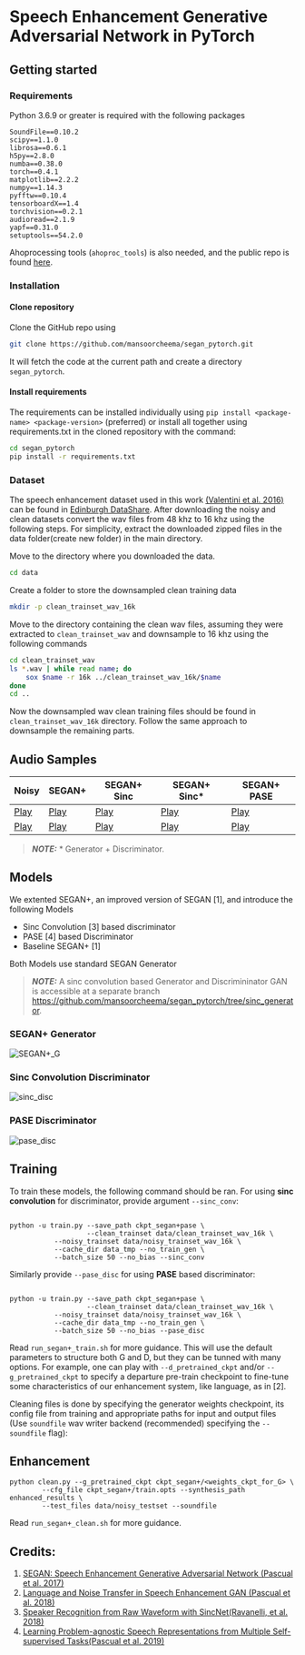
# Speech Enhancement Generative Adversarial Network in PyTorch
## Getting started

### Requirements
Python 3.6.9 or greater is required with the following packages
```
SoundFile==0.10.2
scipy==1.1.0
librosa==0.6.1
h5py==2.8.0
numba==0.38.0
torch==0.4.1
matplotlib==2.2.2
numpy==1.14.3
pyfftw==0.10.4
tensorboardX==1.4
torchvision==0.2.1
audioread==2.1.9
yapf==0.31.0
setuptools==54.2.0
```
Ahoprocessing tools (`ahoproc_tools`) is also needed, and the public repo is found [here](https://github.com/santi-pdp/ahoproc_tools).
### Installation
#### Clone repository
Clone the GitHub repo using
```bash
git clone https://github.com/mansoorcheema/segan_pytorch.git
```
It will fetch the code at the current path and create a directory `segan_pytorch`.
#### Install requirements
The requirements can be installed individually using `pip install <package-name> <package-version>` (preferred) or install all together using requirements.txt in the cloned repository with the command:
```bash
cd segan_pytorch
pip install -r requirements.txt
```
### Dataset
The speech enhancement dataset used in this work [(Valentini et al. 2016)](http://ssw9.net/papers/ssw9_PS2-4_Valentini-Botinhao.pdf) can be found in [Edinburgh DataShare](http://datashare.is.ed.ac.uk/handle/10283/1942). After downloading the noisy and clean datasets convert the wav files from 48 khz to 16 khz using the following steps. For simplicity, extract the downloaded zipped files in the data folder(create new folder) in the main directory. 

Move to the directory where you downloaded the data.
```bash
cd data
```
Create a folder to store the downsampled clean training data
```bash
mkdir -p clean_trainset_wav_16k 
```
Move to the directory containing the clean wav files, assuming they were extracted to `clean_trainset_wav` and downsample to 16 khz using the following commands
```bash
cd clean_trainset_wav
ls *.wav | while read name; do
    sox $name -r 16k ../clean_trainset_wav_16k/$name
done
cd ..
```
Now the downsampled wav clean training files should be found in `clean_trainset_wav_16k` directory. Follow the same approach to downsample the remaining parts. 
## Audio Samples

|Noisy| SEGAN+      | SEGAN+ Sinc | SEGAN+ Sinc*| SEGAN+ PASE  |
|---| ----------- | ----------- |----------- |----------- |
|[Play](https://raw.githubusercontent.com/mansoorcheema/segan_pytorch/master/enhanced_samples/p232_006-noisy.wav)| [Play](https://raw.githubusercontent.com/mansoorcheema/segan_pytorch/master/enhanced_samples/p232_006-segan+.wav)      |[Play](https://raw.githubusercontent.com/mansoorcheema/segan_pytorch/master/enhanced_samples/p232_006-sinc-disc.wav)        |[Play](https://raw.githubusercontent.com/mansoorcheema/segan_pytorch/master/enhanced_samples/p232_006-sinc_disc_and_gen.wav)   |[Play](https://raw.githubusercontent.com/mansoorcheema/segan_pytorch/master/enhanced_samples/p232_006-pase-disc.wav) |
|[Play](https://raw.githubusercontent.com/mansoorcheema/segan_pytorch/master/enhanced_samples/p257_430-noisy.wav)| [Play](https://raw.githubusercontent.com/mansoorcheema/segan_pytorch/master/enhanced_samples/p257_430-segan+.wav)     | [Play](https://raw.githubusercontent.com/mansoorcheema/segan_pytorch/master/enhanced_samples/p257_430-sinc-disc.wav)         |[Play](https://raw.githubusercontent.com/mansoorcheema/segan_pytorch/master/enhanced_samples/p257_430-sinc_disc__and_gen.wav)  |[Play](https://raw.githubusercontent.com/mansoorcheema/segan_pytorch/master/enhanced_samples/p257_430-pase-disc.wav)  |
> **_NOTE:_**  * Generator + Discriminator.
## Models

We extented SEGAN+, an improved version of SEGAN [1], and introduce the following Models
* Sinc Convolution [3] based discriminator
* PASE [4] based Discriminator
* Baseline SEGAN+ [1]


Both Models use standard SEGAN Generator

> **_NOTE:_**  A sinc convolution based Generator and Discrimininator GAN is accessible at a separate branch https://github.com/mansoorcheema/segan_pytorch/tree/sinc_generator.

### SEGAN+ Generator

![SEGAN+_G](assets/segan+.png)

### Sinc Convolution Discriminator
![sinc_disc](https://user-images.githubusercontent.com/10983181/149785311-5d1ee19b-d87f-4574-8490-43e7b390717c.png)
### PASE Discriminator
![pase_disc](https://user-images.githubusercontent.com/10983181/149784688-d1c25049-28f4-4359-baab-6c8c86a2784e.png)

## Training
To train these models, the following command should be ran. For using **sinc convolution** for discriminator, provide argument `--sinc_conv`:
```

python -u train.py --save_path ckpt_segan+pase \
                   --clean_trainset data/clean_trainset_wav_16k \
		   --noisy_trainset data/noisy_trainset_wav_16k \
		   --cache_dir data_tmp --no_train_gen \
		   --batch_size 50 --no_bias --sinc_conv
```

Similarly provide `--pase_disc` for using **PASE** based discriminator:
```

python -u train.py --save_path ckpt_segan+pase \
                   --clean_trainset data/clean_trainset_wav_16k \
		   --noisy_trainset data/noisy_trainset_wav_16k \
		   --cache_dir data_tmp --no_train_gen \
		   --batch_size 50 --no_bias --pase_disc
```
Read `run_segan+_train.sh` for more guidance. This will use the default parameters to structure both G and D, but they can be tunned with many options. For example, one can play with `--d_pretrained_ckpt` and/or `--g_pretrained_ckpt` to specify a departure pre-train checkpoint to fine-tune some characteristics of our enhancement system, like language, as in [2].

Cleaning files is done by specifying the generator weights checkpoint, its config file from training and appropriate paths for input and output files (Use `soundfile` wav writer backend (recommended) specifying the `--soundfile` flag):

## Enhancement
```
python clean.py --g_pretrained_ckpt ckpt_segan+/<weights_ckpt_for_G> \
		--cfg_file ckpt_segan+/train.opts --synthesis_path enhanced_results \
		--test_files data/noisy_testset --soundfile
```

Read `run_segan+_clean.sh` for more guidance.


## Credits:

1. [SEGAN: Speech Enhancement Generative Adversarial Network (Pascual et al. 2017)](https://arxiv.org/abs/1703.09452)
2. [Language and Noise Transfer in Speech Enhancement GAN (Pascual et al. 2018)](https://arxiv.org/abs/1712.06340)
3. [Speaker Recognition from Raw Waveform with SincNet(Ravanelli, et al. 2018)](https://arxiv.org/abs/1808.00158)
4. [Learning Problem-agnostic Speech Representations from Multiple Self-supervised Tasks(Pascual et al. 2019)](https://arxiv.org/abs/1904.03416)
 

